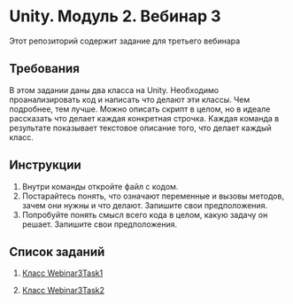 # Unity. Модуль 2. Вебинар 3

Этот репозиторий содержит задание для третьего вебинара

## Требования

В этом задании даны два класса на Unity. Необходимо проанализировать код и написать что делают эти классы. Чем подробнее, тем лучше. Можно описать скрипт в целом, но в идеале рассказать что делает каждая конкретная строчка. Каждая команда в результате показывает текстовое описание того, что делает каждый класс.

## Инструкции
1. Внутри команды откройте файл с кодом.
2. Постарайтесь понять, что означают переменные и вызовы методов, зачем они нужны и что делают. Запишите свои предположения.
3. Попробуйте понять смысл всего кода в целом, какую задачу он решает. Запишите свои предположения.

## Список заданий

1. [Класс Webinar3Task1](/Webinar3Task1.cs)

2. [Класс Webinar3Task2](/Webinar3Task2.cs)

